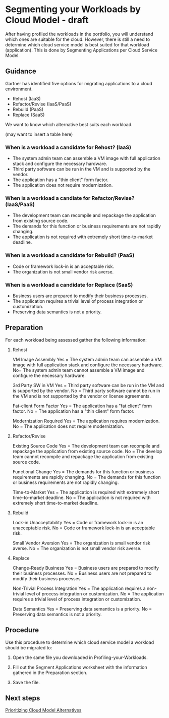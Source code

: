 # Segmenting your Workloads by Cloud Model - draft

After having profiled the workloads in the portfolio, you will understand which ones are suitable for the cloud. However, there is still a need to determine which cloud service model is best suited for that workload (application).  This is done by Segmenting Applications per Cloud Service Model.

## Guidance

Gartner has identified five options for migrating applications to a cloud environment.

*	Rehost (IaaS)
*	Refactor/Revise (IaaS/PaaS)
*	Rebuild (PaaS)
*	Replace (SaaS)

We want to know which alternative best suits each workload.

(may want to insert a table here)
### When is a workload a candidate for Rehost? (IaaS)

* The system admin team can assemble a VM image with full application stack and configure the necessary hardware.
* Third party software can be run in the VM and is supported by the vendor.
* The application has a "thin client" form factor.
* The application does not require modernization.

### When is a workload a candiate for Refactor/Revise? (IaaS/PaaS)
* The development team can recompile and repackage the application from existing source code.
* The demands for this function or business requirements are not rapidly changing.
* The application is not required with extremely short time-to-market deadline.

### When is a workload a candidate for Rebuild? (PaaS)
* Code or framework lock-in is an acceptable risk.
* The organization is not small vendor risk averse.

### When is a workload a candidate for Replace (SaaS)
* Business users are prepared to modify their business processes.
* The application requires a trivial level of process integration or customization.
* Preserving data semantics is not a priority.

## Preparation

For each workload being assessed gather the following information: 

  1. Rehost
     
     VM Image Assembly
     Yes = The system admin team can assemble a VM image with full application stack and configure the necessary hardware.
     No= The system admin team cannot assemble a VM image and configure the necessary hardware.
     
     3rd Party SW in VM
     Yes = Third party software can be run in the VM and is supported by the vendor.
     No = Third party software cannot be run in the VM and is not supported by the vendor or license agreements.

     Fat-client Form Factor
     Yes = The application has a "fat client" form factor.
     No = The application has a "thin client" form factor.

     Modernization Required
     Yes = The application requires modernization.
     No = The application does not require modernization.

  2. Refactor/Revise

     Existing Source Code
     Yes = The development team can recompile and repackage the application from existing source code.
     No = The develop team cannot recompile and repackage the application from existing source code.

     Functional Change
     Yes = The demands for this function or business requirements are rapidly changing.
     No = The demands for this function or business requirements are not rapidly changing.

     Time-to-Market
     Yes = The application is required with extremely short time-to-market deadline.
     No = The application is not required with extremely short time-to-market deadline.
     
  3. Rebuild
     
     Lock-in Unacceptability
     Yes = Code or framework lock-in is an unacceptable risk.
     No = Code or framework lock-in is an acceptable risk.

     Small Vendor Aversion
     Yes = The organization is small vendor risk averse.
     No = The organization is not small vendor risk averse.

  4. Replace
     
     Change-Ready Business
     Yes = Business users are prepared to modify their business processes.
     No = Business users are not prepared to modify their business processes.

     Non-Trivial Process Integration
     Yes = The application requires a non-trivial level of process integration or customization.
     No = The application requires a trivial level of process integration or customization.

     Data Semantics
     Yes = Preserving data semantics is a priority.
     No = Preserving data semantics is not a priority.

## Procedure

Use this procedure to determine which cloud service model a workload should be migrated to:

   1. Open the same file you downloaded in Profiling-your-Workloads.
   
   2. Fill out the Segment Applications worksheet with the information gathered in the Preparation section.
   
   3. Save the file.

## Next steps

[Prioritizing Cloud Model Alternatives](https://github.com/alvarovitta/Planning-Workload-Migration/blob/master/2.1.4-Prioritizing-Cloud-Model-Alternatives.md)
